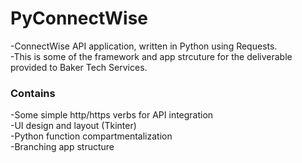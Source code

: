 # PyConnectWise
-ConnectWise API application, written in Python using Requests.  
-This is some of the framework and app strcuture for the deliverable provided to Baker Tech Services.

### Contains
-Some simple http/https verbs for API integration  
-UI design and layout (Tkinter)  
-Python function compartmentalization  
-Branching app structure  
